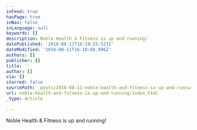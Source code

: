 ```yaml
---
inFeed: true
hasPage: true
inNav: false
inLanguage: null
keywords: []
description: Noble Health & Fitness is up and running!
datePublished: '2016-08-11T16:19:25.523Z'
dateModified: '2016-08-11T16:18:06.996Z'
authors: []
publisher: {}
title: ''
author: []
via: {}
starred: false
sourcePath: _posts/2016-08-11-noble-health-and-fitness-is-up-and-running.md
url: noble-health-and-fitness-is-up-and-running/index.html
_type: Article

---
```

Noble Health & Fitness is up and running!